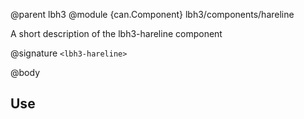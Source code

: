 @parent lbh3
@module {can.Component} lbh3/components/hareline <lbh3-hareline>

A short description of the lbh3-hareline component

@signature `<lbh3-hareline>`

@body

## Use

